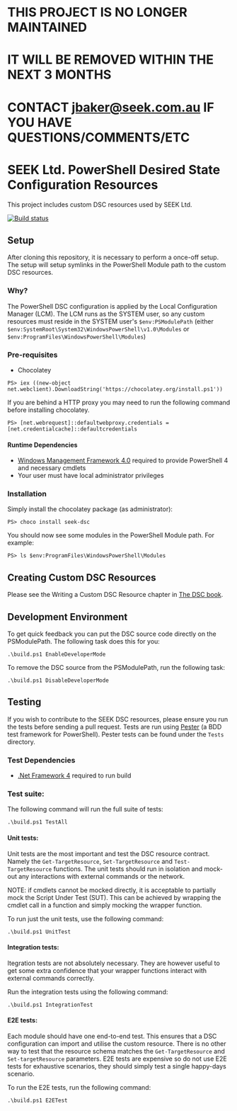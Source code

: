 # THIS PROJECT IS NO LONGER MAINTAINED
# IT WILL BE REMOVED WITHIN THE NEXT 3 MONTHS
# CONTACT jbaker@seek.com.au IF YOU HAVE QUESTIONS/COMMENTS/ETC

# SEEK Ltd. PowerShell Desired State Configuration Resources

This project includes custom DSC resources used by SEEK Ltd.

[![Build status](https://ci.appveyor.com/api/projects/status/laj1i4wxmxj7nkc8)](https://ci.appveyor.com/project/SEEKJobs/dsc)


## Setup

After cloning this repository, it is necessary to perform a once-off setup. The setup will setup symlinks in the PowerShell Module path to the custom DSC resources.

### Why?

The PowerShell DSC configuration is applied by the Local Configuration Manager (LCM). The LCM runs as the SYSTEM user, so any custom resources must reside in the SYSTEM user's `$env:PSModulePath` (either `$env:SystemRoot\System32\WindowsPowerShell\v1.0\Modules` or `$env:ProgramFiles\WindowsPowerShell\Modules`)

### Pre-requisites

- Chocolatey

```
PS> iex ((new-object net.webclient).DownloadString('https://chocolatey.org/install.ps1'))
```

If you are behind a HTTP proxy you may need to run the following command before installing chocolatey.

```
PS> [net.webrequest]::defaultwebproxy.credentials = [net.credentialcache]::defaultcredentials
```

#### Runtime Dependencies

- [Windows Management Framework 4.0](http://www.microsoft.com/en-au/download/details.aspx?id=40855) required to provide PowerShell 4 and necessary cmdlets
- Your user must have local administrator privileges


### Installation

Simply install the chocolatey package (as administrator):

```
PS> choco install seek-dsc
```

You should now see some modules in the PowerShell Module path. For example:

```
PS> ls $env:ProgramFiles\WindowsPowerShell\Modules
```

## Creating Custom DSC Resources

Please see the Writing a Custom DSC Resource chapter in [The DSC book](http://powershell.org/wp/ebooks/).


## Development Environment

To get quick feedback you can put the DSC source code directly on the PSModulePath. The following task does this for you:

```
.\build.ps1 EnableDeveloperMode
```

To remove the DSC source from the PSModulePath, run the following task:

```
.\build.ps1 DisableDeveloperMode
```

## Testing

If you wish to contribute to the SEEK DSC resources, please ensure you run the tests before sending a pull request. Tests are run using [Pester](https://github.com/pester/Pester) (a BDD test framework for PowerShell). Pester tests can be found under the `Tests` directory.

### Test Dependencies

- [.Net Framework 4](http://www.microsoft.com/en-au/download/details.aspx?id=17718) required to run build


### Test suite:

The following command will run the full suite of tests:

```
.\build.ps1 TestAll
```

#### Unit tests:

Unit tests are the most important and test the DSC resource contract. Namely the `Get-TargetResource`, `Set-TargetResource` and `Test-TargetResource` functions. The unit tests should run in isolation and mock-out any interactions with external commands or the network.

NOTE: if cmdlets cannot be mocked directly, it is acceptable to partially mock the Script Under Test (SUT). This can be achieved by wrapping the cmdlet call in a function and simply mocking the wrapper function.

To run just the unit tests, use the following command:

```
.\build.ps1 UnitTest
```

#### Integration tests:

Itegration tests are not absolutely necessary. They are however useful to get some extra confidence that your wrapper functions interact with external commands correctly.

Run the integration tests using the following command:

```
.\build.ps1 IntegrationTest
```

#### E2E tests:

Each module should have one end-to-end test. This ensures that a DSC configuration can import and utilise the custom resource. There is no other way to test that the resource schema matches the `Get-TargetResource` and `Set-targetResource` parameters. E2E tests are expensive so do not use E2E tests for exhaustive scenarios, they should simply test a single happy-days scenario.

To run the E2E tests, run the following command:

```
.\build.ps1 E2ETest
```

